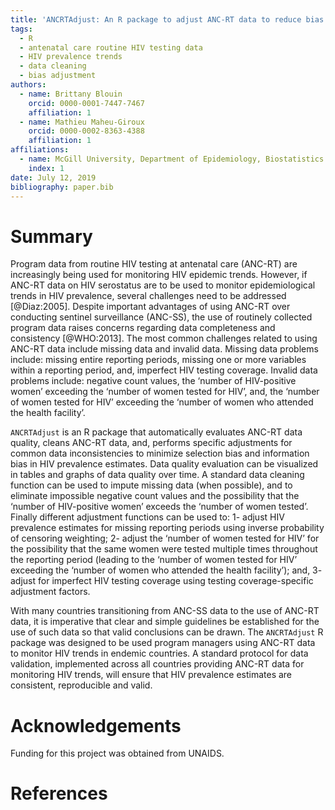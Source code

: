 ```yaml
---
title: 'ANCRTAdjust: An R package to adjust ANC-RT data to reduce bias in estimating HIV prevalence trends'
tags:
  - R
  - antenatal care routine HIV testing data
  - HIV prevalence trends
  - data cleaning
  - bias adjustment
authors:
  - name: Brittany Blouin
    orcid: 0000-0001-7447-7467
    affiliation: 1
  - name: Mathieu Maheu-Giroux
    orcid: 0000-0002-8363-4388
    affiliation: 1
affiliations:
  - name: McGill University, Department of Epidemiology, Biostatistics and Occupational Health
    index: 1
date: July 12, 2019
bibliography: paper.bib
---
```


# Summary

Program data from routine HIV testing at antenatal care (ANC-RT) are increasingly being used for monitoring HIV epidemic trends.  However, if ANC-RT data on HIV serostatus are to be used to monitor epidemiological trends in HIV prevalence, several challenges need to be addressed [@Diaz:2005]. Despite important advantages of using ANC-RT over conducting sentinel surveillance (ANC-SS), the use of routinely collected program data raises concerns regarding data completeness and consistency [@WHO:2013].  The most common challenges related to using ANC-RT data include missing data and invalid data.  Missing data problems include: missing entire reporting periods, missing one or more variables within a reporting period, and, imperfect HIV testing coverage.  Invalid data problems include: negative count values, the ‘number of HIV-positive women’ exceeding the ‘number of women tested for HIV’, and, the ‘number of women tested for HIV’ exceeding the ‘number of women who attended the health facility’. 

``ANCRTAdjust`` is an R package that automatically evaluates ANC-RT data quality, cleans ANC-RT data, and, performs specific adjustments for common data inconsistencies to minimize selection bias and information bias in HIV prevalence estimates.  Data quality evaluation can be visualized in tables and graphs of data quality over time.  A standard data cleaning function can be used to impute missing data (when possible), and to eliminate impossible negative count values and the possibility that the ‘number of HIV-positive women’ exceeds the ‘number of women tested’.  Finally different adjustment functions can be used to: 1- adjust HIV prevalence estimates for missing reporting periods using inverse probability of censoring weighting; 2- adjust the ‘number of women tested for HIV’ for the possibility that the same women were tested multiple times throughout the reporting period (leading to the ‘number of women tested for HIV’ exceeding the ‘number of women who attended the health facility’); and, 3- adjust for imperfect HIV testing coverage using testing coverage-specific adjustment factors.

With many countries transitioning from ANC-SS data to the use of ANC-RT data, it is imperative that clear and simple guidelines be established for the use of such data so that valid conclusions can be drawn.  The ``ANCRTAdjust`` R package was designed to be used program managers using ANC-RT data to monitor HIV trends in endemic countries.  A standard protocol for data validation, implemented across all countries providing ANC-RT data for monitoring HIV trends, will ensure that HIV prevalence estimates are consistent, reproducible and valid.

# Acknowledgements

Funding for this project was obtained from UNAIDS.

# References

